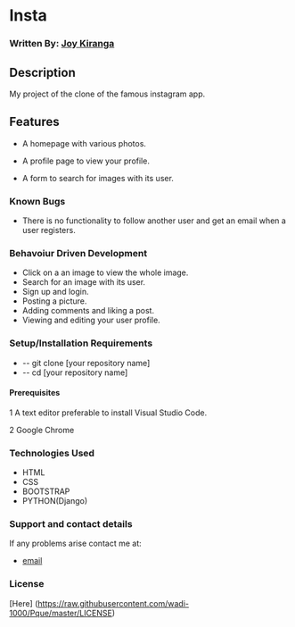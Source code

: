 # Insta

### Written By: [Joy Kiranga](https://github.com/wadi-1000)

## Description

My project of the clone of the famous instagram app.


## Features

-  A homepage with various photos.

-  A profile page to view your profile.

-  A form to search for images with its user.

### Known Bugs

-  There is no functionality to follow another user and get an email when a user registers.

### Behavoiur Driven Development

-  Click on a an image to view the whole image.
-  Search for an image with its user.
-  Sign up and login.
-  Posting a picture.
- Adding comments and liking a post.
- Viewing and editing your user profile.


### Setup/Installation Requirements

-  -- git clone [your repository name]
-  -- cd [your repository name]

#### Prerequisites

1 A text editor preferable to install Visual Studio Code.

2 Google Chrome

### Technologies Used

-  HTML
-  CSS
-  BOOTSTRAP
-  PYTHON(Django)

### Support and contact details

If any problems arise contact me at:

-  [email](jk.mk@gmail.com)

### License

[Here] (https://raw.githubusercontent.com/wadi-1000/Pque/master/LICENSE)
